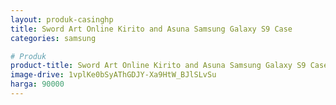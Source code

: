 ```yaml
---
layout: produk-casinghp
title: Sword Art Online Kirito and Asuna Samsung Galaxy S9 Case
categories: samsung

# Produk
product-title: Sword Art Online Kirito and Asuna Samsung Galaxy S9 Case
image-drive: 1vplKe0bSyAThGDJY-Xa9HtW_BJlSLvSu
harga: 90000
---
```

